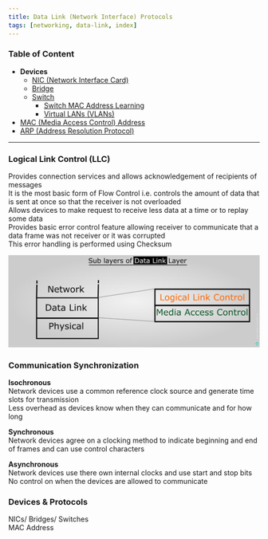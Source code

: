 ```yaml
---
title: Data Link (Network Interface) Protocols
tags: [networking, data-link, index]
---
```


### Table of Content

* **Devices**
	- [NIC (Network Interface Card)](../../Network%20Components/NIC%20(Network%20Interface%20Card).md)
	- [Bridge](../../Network%20Components/Bridge.md)
	* [Switch](../../Network%20Components/Switch.md)
		* [Switch MAC Address Learning](Switch%20MAC%20Address%20Learning.md)
		* [Virtual LANs (VLANs)](Virtual%20LANs%20%28VLANs%29.md)
* [MAC (Media Access Control) Address](MAC%20%28Media%20Access%20Control%29%20Address.md)
* [ARP (Address Resolution Protocol)](ARP%20%28Address%20Resolution%20Protocol%29.md)

---

### Logical Link Control (LLC)
Provides connection services and allows acknowledgement of recipients of messages  
It is the most basic form of Flow Control i.e. controls the amount of data that is sent at once so that the receiver is not overloaded  
Allows devices to make request to receive less data at a time or to replay some data  
Provides basic error control feature allowing receiver to communicate that a data frame was not receiver or it was corrupted  
This error handling is performed using Checksum

![Data Link Sublayers|550](../../images/data-link-sublayers.jpg)

### Communication Synchronization

**Isochronous**  
Network devices use a common reference clock source and generate time slots for transmission  
Less overhead as devices know when they can communicate and for how long

**Synchronous**  
Network devices agree on a clocking method to indicate beginning and end of frames and can use control characters

**Asynchronous**  
Network devices use there own internal clocks and use start and stop bits  
No control on when the devices are allowed to communicate

### Devices & Protocols

NICs/ Bridges/ Switches  
MAC Address  